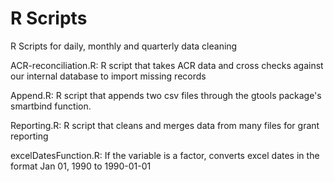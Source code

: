R Scripts
======

R Scripts for daily, monthly and quarterly data cleaning

ACR-reconciliation.R: R script that takes ACR data and cross checks against our internal database to import missing records

Append.R: R script that appends two csv files through the gtools package's smartbind function.

Reporting.R: R script that cleans and merges data from many files for grant reporting

excelDatesFunction.R: If the variable is a factor, converts excel dates in the format Jan 01, 1990 to 1990-01-01
